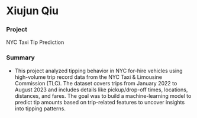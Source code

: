 # Xiujun Qiu

### Project
NYC Taxi Tip Prediction

### Summary
- This project analyzed tipping behavior in NYC for-hire vehicles using high-volume trip record data from the NYC Taxi & Limousine Commission (TLC). The dataset covers trips from January 2022 to August 2023 and includes details like pickup/drop-off times, locations, distances, and fares. The goal was to build a machine-learning model to predict tip amounts based on trip-related features to uncover insights into tipping patterns.


